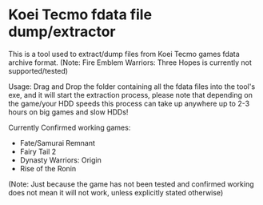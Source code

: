 # Koei Tecmo fdata file dump/extractor

This is a tool used to extract/dump files from Koei Tecmo games fdata archive format.
(Note: Fire Emblem Warriors: Three Hopes is currently not supported/tested)

Usage: Drag and Drop the folder containing all the fdata files into the tool's exe, and it will start the extraction process, please note that depending on the game/your HDD speeds this process can take up anywhere up to 2-3 hours on big games and slow HDDs!  
  

Currently Confirmed working games:
  - Fate/Samurai Remnant
  - Fairy Tail 2
  - Dynasty Warriors: Origin
  - Rise of the Ronin


(Note: Just because the game has not been tested and confirmed working does not mean it will not work, unless explicitly stated otherwise)
  
